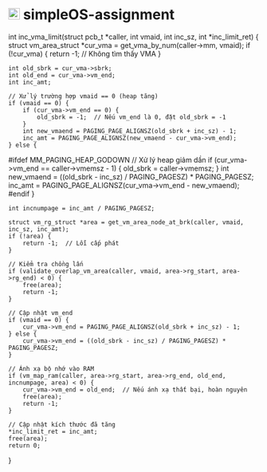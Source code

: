# <img src="https://upload.wikimedia.org/wikipedia/commons/f/f0/HCMCUT.svg" alt="HCMUT" width="23" /> simpleOS-assignment



int inc_vma_limit(struct pcb_t *caller, int vmaid, int inc_sz, int *inc_limit_ret) {
    struct vm_area_struct *cur_vma = get_vma_by_num(caller->mm, vmaid);
    if (!cur_vma) {
        return -1;  // Không tìm thấy VMA
    }

    int old_sbrk = cur_vma->sbrk;
    int old_end = cur_vma->vm_end;
    int inc_amt;

    // Xử lý trường hợp vmaid == 0 (heap tăng)
    if (vmaid == 0) {
        if (cur_vma->vm_end == 0) {
            old_sbrk = -1;  // Nếu vm_end là 0, đặt old_sbrk = -1
        }
        int new_vmaend = PAGING_PAGE_ALIGNSZ(old_sbrk + inc_sz) - 1;
        inc_amt = PAGING_PAGE_ALIGNSZ(new_vmaend - cur_vma->vm_end);
    } else {
#ifdef MM_PAGING_HEAP_GODOWN
        // Xử lý heap giảm dần
        if (cur_vma->vm_end == caller->vmemsz - 1) {
            old_sbrk = caller->vmemsz;
        }
        int new_vmaend = ((old_sbrk - inc_sz) / PAGING_PAGESZ) * PAGING_PAGESZ;
        inc_amt = PAGING_PAGE_ALIGNSZ(cur_vma->vm_end - new_vmaend);
#endif
    }

    int incnumpage = inc_amt / PAGING_PAGESZ;

    struct vm_rg_struct *area = get_vm_area_node_at_brk(caller, vmaid, inc_sz, inc_amt);
    if (!area) {
        return -1;  // Lỗi cấp phát
    }

    // Kiểm tra chồng lấn
    if (validate_overlap_vm_area(caller, vmaid, area->rg_start, area->rg_end) < 0) {
        free(area);
        return -1;
    }

    // Cập nhật vm_end
    if (vmaid == 0) {
        cur_vma->vm_end = PAGING_PAGE_ALIGNSZ(old_sbrk + inc_sz) - 1;
    } else {
        cur_vma->vm_end = ((old_sbrk - inc_sz) / PAGING_PAGESZ) * PAGING_PAGESZ;
    }

    // Ánh xạ bộ nhớ vào RAM
    if (vm_map_ram(caller, area->rg_start, area->rg_end, old_end, incnumpage, area) < 0) {
        cur_vma->vm_end = old_end;  // Nếu ánh xạ thất bại, hoàn nguyên
        free(area);
        return -1;
    }

    // Cập nhật kích thước đã tăng
    *inc_limit_ret = inc_amt;
    free(area);
    return 0;
}

